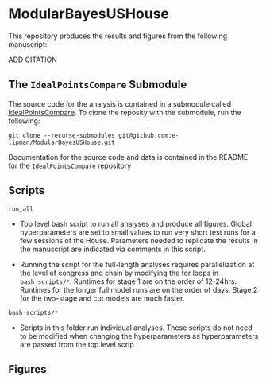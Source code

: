# ModularBayesUSHouse

This repository produces the results and figures from the following manuscript:

ADD CITATION

## The `IdealPointsCompare` Submodule
The source code for the analysis is contained in a submodule called [IdealPointsCompare](<https://github.com/e-lipman/IdealPointsCompare/tree/11e6be83530b39dcfd18dc1bac1d410dc372154d>). 
To clone the reposity with the submodule, run the following:
```
git clone --recurse-submodules git@github.com:e-lipman/ModularBayesUSHouse.git
```

Documentation for the source code and data is contained in the README for the `IdealPointsCompare` repository

## Scripts
`run_all`

- Top level bash script to run all analyses and produce all figures. Global hyperparameters are set to small values to run very short test runs for a few sessions of the House. Parameters needed to replicate the results in the manuscript are indicated via comments in this script.

- Running the script for the full-length analyses requires parallelization at the level of congress and chain by modifying the for loops in `bash_scripts/*`. Runtimes for stage 1 are on the order of 12-24hrs. Runtimes for the longer full model runs are on the order of days. Stage 2 for the two-stage and cut models are much faster.

`bash_scripts/*`

- Scripts in this folder run individual analyses. These scripts do not need to be modified when changing the hyperparameters as hyperparameters are passed from the top level scrip

## Figures


